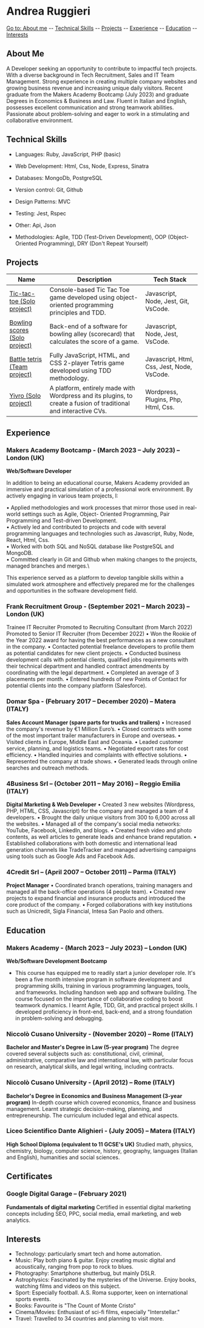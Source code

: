 # Andrea Ruggieri

[Go to: About me](#about-me) -- [Technical Skills](#technical-skills) -- [Projects](#projects) -- [Experience](#experience) -- [Education](#education) -- [Interests](#interests)

## About Me

A Developer seeking an opportunity to contribute to impactful tech projects. With a diverse background in Tech Recruitment, Sales and IT Team Management. Strong experience in creating multiple company websites and growing business revenue and increasing unique daily visitors. Recent graduate from the Makers Academy Bootcamp (July 2023) and graduate Degrees in Economics & Business and Law. Fluent in Italian and English, possesses excellent communication and strong teamwork
abilities. Passionate about problem-solving and eager to work in a stimulating and collaborative environment.

## Technical Skills

- Languages: Ruby, JavaScript, PHP (basic)  
- Web Development: Html, Css, Node, Express, Sinatra  
- Databases: MongoDb, PostgreSQL  
- Version control: Git, Github  
- Design Patterns: MVC  

- Testing: Jest, Rspec  
- Other: Api, Json  
- Methodologies: Agile, TDD (Test-Driven Development), OOP (Object-Oriented Programming), DRY (Don't Repeat Yourself)

## Projects

| Name                                               | Description                                                                                       | Tech Stack                            |
| -------------------------------------------------- | ------------------------------------------------------------------------------------------------- | ------------------------------------- |
| <a href="https://github.com/aandre6891/tic-tac-toe" target="_blank">Tic-tac-toe (Solo project)</a> | Console-based Tic Tac Toe game developed using object-oriented programming principles and TDD. | Javascript, Node, Jest, Git, VsCode. |
| <a href="https://github.com/aandre6891/bowling-challenge-javascript" target="_blank">Bowling scores (Solo project)</a> | Back-end of a software for bowling alley (scorecard) that calculates the score of a game. | Javascript, Node, Jest, VsCode. |
| <a href="https://github.com/aandre6891/Battle-Tetris" target="_blank">Battle tetris (Team project)</a> | Fully JavaScript, HTML, and CSS 2-player Tetris game developed using TDD methodology. | Javascript, Html, Css, Jest, Node, VsCode. |
| <a href="https://www.yivro.com/" target="_blank">Yivro (Solo project)</a> | A platform, entirely made with Wordpress and its plugins, to create a fusion of traditional and interactive CVs. | Wordpress, Plugins, Php, Html, Css. |

## Experience

### Makers Academy Bootcamp - (March 2023 – July 2023) – London (UK)
**Web/Software Developer**

In addition to being an educational course, Makers Academy provided an immersive and practical simulation of a
professional work environment. By actively engaging in various team projects, I:

• Applied methodologies and work processes that mirror those used in real-world settings such as Agile, Object-
Oriented Programming, Pair Programming and Test-driven Development.\
• Actively led and contributed to projects and code with several programming languages and technologies such as
Javascript, Ruby, Node, React, Html, Css.\
• Worked with both SQL and NoSQL database like PostgreSQL and MongoDB.\
• Committed clearly in Git and Github when making changes to the projects, managed branches and merges.\

This experience served as a platform to develop tangible skills within a simulated work atmosphere and effectively
prepared me for the challenges and opportunities in the software development field.

### Frank Recruitment Group - (September 2021 – March 2023) – London (UK)
Trainee IT Recruiter 
Promoted to Recruiting Consultant (from March 2022)
Promoted to Senior IT Recruiter (from December 2022)
•   Won the Rookie of the Year 2022 award for having the best performances as a new consultant in the company.
•   Contacted potential freelance developers to profile them as potential candidates for new client projects.
•   Conducted business development calls with potential clients, qualified jobs requirements with their technical department and handled contract amendments by coordinating with the legal department.
•   Completed an average of 3 placements per month.
•   Entered hundreds of new Points of Contact for potential clients into the company platform (Salesforce).

### Domar Spa - (February 2017 – December 2020) – Matera (ITALY)
**Sales Account Manager (spare parts for trucks and trailers)**
• Increased the company's revenue by €1 Million Euro’s.
• Closed contracts with some of the most important trailer manufacturers in Europe and overseas.
• Visited clients in Europe, Middle East and Oceania.
• Leaded customer service, planning, and logistics teams.
• Negotiated export rates for cost efficiency.
• Handled inquiries and complaints with effective solutions.
• Represented the company at trade shows.
• Generated leads through online searches and outreach methods.

### 4Business Srl – (October 2011 – May 2016) – Reggio Emilia (ITALY)
**Digital Marketing & Web Developer**
• Created 3 new websites (Wordpress, PHP, HTML, CSS, Javascript) for the company and managed a team of 4
developers.
• Brought the daily unique visitors from 300 to 6,000 across all the websites.
• Managed all of the company's social media networks: YouTube, Facebook, LinkedIn, and blogs.
• Created fresh video and photo contents, as well articles to generate leads and enhance brand reputation.
• Established collaborations with both domestic and international lead generation channels like TradeTracker and managed advertising campaigns using tools such as Google Ads and Facebook Ads.

### 4Credit Srl – (April 2007 – October 2011) – Parma (ITALY)
**Project Manager**
• Coordinated branch operations, training managers and managed all the back-office operations (4 people team).
• Created new projects to expand financial and insurance products and introduced the core product of the company.
• Forged collaborations with key institutions such as Unicredit, Sigla Financial, Intesa San Paolo and others.

## Education

### Makers Academy - (March 2023 – July 2023) – London (UK)
**Web/Software Development Bootcamp**
- This course has equipped me to readily start a junior developer role. It's been a five month intensive program in software development and programming skills, training in various programming languages, tools, and frameworks. Including handson web app and software building. The course focused on the importance of collaborative coding to boost teamwork dynamics. I learnt Agile, TDD, Git, and practical project skills. I developed proficiency in front-end, back-end, and a strong foundation in problem-solving and debugging.

### Niccolò Cusano University - (November 2020) – Rome (ITALY)
**Bachelor and Master's Degree in Law (5-year program)**
The degree covered several subjects such as: constitutional, civil, criminal, administrative, comparative law and international law, with particular focus on research, analytical skills, and legal writing, including contracts.

### Niccolò Cusano University - (April 2012) – Rome (ITALY)
**Bachelor's Degree in Economics and Business Management (3-year program)**
In-depth course which covered economics, finance and business management. Learnt strategic decision-making, planning, and entrepreneurship. The curriculum included legal and ethical aspects.

### Liceo Scientifico Dante Alighieri - (July 2005) – Matera (ITALY)
**High School Diploma (equivalent to 11 GCSE's UK)**
Studied math, physics, chemistry, biology, computer science, history, geography, languages (Italian and English), humanities and social sciences.

## Certificates

### Google Digital Garage – (February 2021)
**Fundamentals of digital marketing**
Certified in essential digital marketing concepts including SEO, PPC, social media, email marketing, and web analytics.

## Interests

- Technology: particularly smart tech and home automation.
- Music: Play both piano & guitar. Enjoy creating music digital and acoustically, ranging from pop to rock to blues.
- Photography: Smartphone shutterbug, but mainly DSLR.
- Astrophysics: Fascinated by the mysteries of the Universe. Enjoy books, watching films and videos on this subject.
- Sport: Especially football. A.S. Roma supporter, keen on international sports events.
- Books: Favourite is "The Count of Monte Cristo"
- Cinema/Movies: Enthusiast of sci-fi films, especially "Interstellar."
- Travel: Travelled to 34 countries and planning to visit more.







